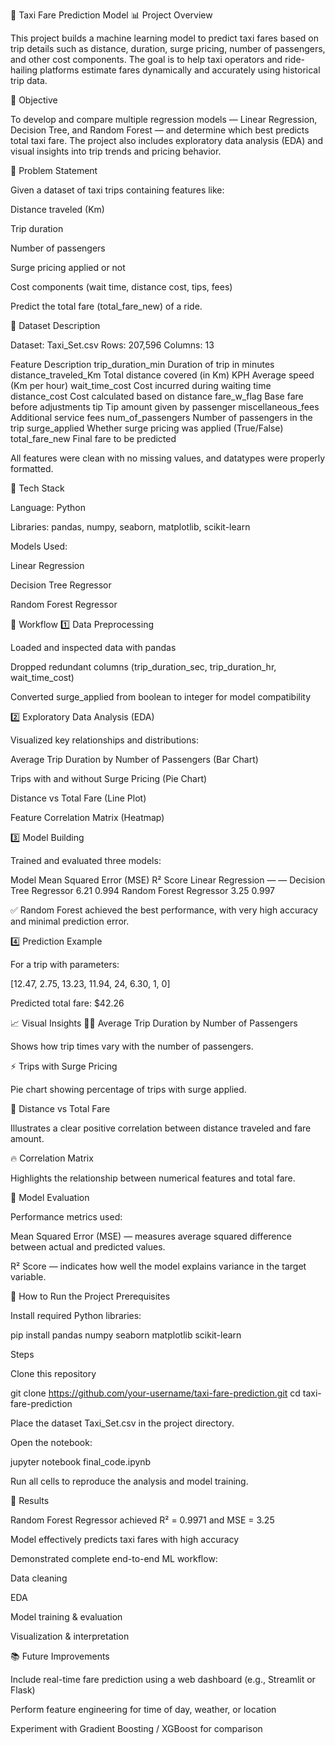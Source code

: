 🚖 Taxi Fare Prediction Model
📊 Project Overview

This project builds a machine learning model to predict taxi fares based on trip details such as distance, duration, surge pricing, number of passengers, and other cost components.
The goal is to help taxi operators and ride-hailing platforms estimate fares dynamically and accurately using historical trip data.

🎯 Objective

To develop and compare multiple regression models — Linear Regression, Decision Tree, and Random Forest — and determine which best predicts total taxi fare.
The project also includes exploratory data analysis (EDA) and visual insights into trip trends and pricing behavior.

🧠 Problem Statement

Given a dataset of taxi trips containing features like:

Distance traveled (Km)

Trip duration

Number of passengers

Surge pricing applied or not

Cost components (wait time, distance cost, tips, fees)

Predict the total fare (total_fare_new) of a ride.

📂 Dataset Description

Dataset: Taxi_Set.csv
Rows: 207,596
Columns: 13

Feature	Description
trip_duration_min	Duration of trip in minutes
distance_traveled_Km	Total distance covered (in Km)
KPH	Average speed (Km per hour)
wait_time_cost	Cost incurred during waiting time
distance_cost	Cost calculated based on distance
fare_w_flag	Base fare before adjustments
tip	Tip amount given by passenger
miscellaneous_fees	Additional service fees
num_of_passengers	Number of passengers in the trip
surge_applied	Whether surge pricing was applied (True/False)
total_fare_new	Final fare to be predicted

All features were clean with no missing values, and datatypes were properly formatted.

🧩 Tech Stack

Language: Python

Libraries: pandas, numpy, seaborn, matplotlib, scikit-learn

Models Used:

Linear Regression

Decision Tree Regressor

Random Forest Regressor

🧪 Workflow
1️⃣ Data Preprocessing

Loaded and inspected data with pandas

Dropped redundant columns (trip_duration_sec, trip_duration_hr, wait_time_cost)

Converted surge_applied from boolean to integer for model compatibility

2️⃣ Exploratory Data Analysis (EDA)

Visualized key relationships and distributions:

Average Trip Duration by Number of Passengers (Bar Chart)

Trips with and without Surge Pricing (Pie Chart)

Distance vs Total Fare (Line Plot)

Feature Correlation Matrix (Heatmap)

3️⃣ Model Building

Trained and evaluated three models:

Model	Mean Squared Error (MSE)	R² Score
Linear Regression	—	—
Decision Tree Regressor	6.21	0.994
Random Forest Regressor	3.25	0.997

✅ Random Forest achieved the best performance, with very high accuracy and minimal prediction error.

4️⃣ Prediction Example

For a trip with parameters:

[12.47, 2.75, 13.23, 11.94, 24, 6.30, 1, 0]


Predicted total fare: $42.26

📈 Visual Insights
🧍‍♂️ Average Trip Duration by Number of Passengers

Shows how trip times vary with the number of passengers.

⚡ Trips with Surge Pricing

Pie chart showing percentage of trips with surge applied.

📏 Distance vs Total Fare

Illustrates a clear positive correlation between distance traveled and fare amount.

🔥 Correlation Matrix

Highlights the relationship between numerical features and total fare.

🧰 Model Evaluation

Performance metrics used:

Mean Squared Error (MSE) — measures average squared difference between actual and predicted values.

R² Score — indicates how well the model explains variance in the target variable.

🚀 How to Run the Project
Prerequisites

Install required Python libraries:

pip install pandas numpy seaborn matplotlib scikit-learn

Steps

Clone this repository

git clone https://github.com/your-username/taxi-fare-prediction.git
cd taxi-fare-prediction


Place the dataset Taxi_Set.csv in the project directory.

Open the notebook:

jupyter notebook final_code.ipynb


Run all cells to reproduce the analysis and model training.

🏁 Results

Random Forest Regressor achieved R² = 0.9971 and MSE = 3.25

Model effectively predicts taxi fares with high accuracy

Demonstrated complete end-to-end ML workflow:

Data cleaning

EDA

Model training & evaluation

Visualization & interpretation

📚 Future Improvements

Include real-time fare prediction using a web dashboard (e.g., Streamlit or Flask)

Perform feature engineering for time of day, weather, or location

Experiment with Gradient Boosting / XGBoost for comparison

